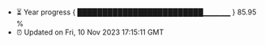- ⏳ Year progress { █████████████████████████▁▁▁▁▁ } 85.95 %
- ⏰ Updated on Fri, 10 Nov 2023 17:15:11 GMT

